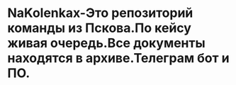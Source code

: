# NaKolenkax-Это репозиторий команды из Пскова.По кейсу живая очередь.Все документы находятся в архиве.Телеграм бот  и ПО.
